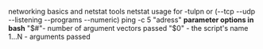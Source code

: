 networking basics and netstat tools
netstat usage for -tulpn  or (--tcp --udp --listening --programs --numeric)
ping -c 5 "adress"
**parameter options in bash**
"$#"- number of argument vectors passed
"$0" - the script's name
$1...$N - arguments passed
